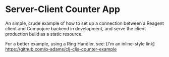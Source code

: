 # Server-Client Counter App

An simple, crude example of how to set up a connection between a Reagent client and Compojure backend in development, and serve the client production build as a static resource.

For a better example, using a Ring Handler, see: [I'm an inline-style link] https://github.com/p-adams/clj-cljs-counter-example

